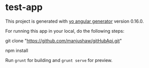 # test-app

This project is generated with [yo angular generator](https://github.com/yeoman/generator-angular)
version 0.16.0.

For running this app in your local, do the following steps:

git clone "https://github.com/manjushaw/gitHubApi.git"

npm install

Run `grunt` for building and `grunt serve` for preview.

